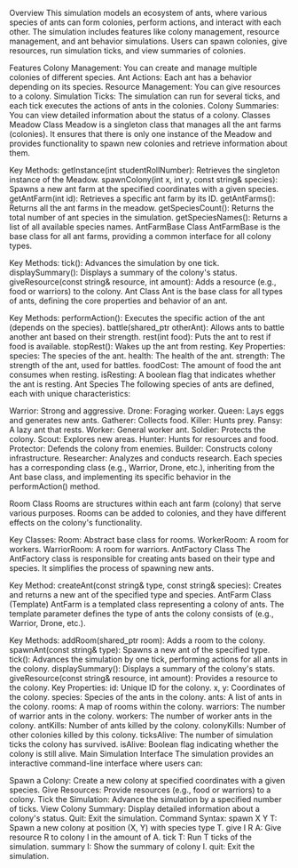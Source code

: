 Overview
This simulation models an ecosystem of ants, where various species of ants can form colonies, perform actions, and interact with each other. The simulation includes features like colony management, resource management, and ant behavior simulations. Users can spawn colonies, give resources, run simulation ticks, and view summaries of colonies.

Features
Colony Management: You can create and manage multiple colonies of different species.
Ant Actions: Each ant has a behavior depending on its species.
Resource Management: You can give resources to a colony.
Simulation Ticks: The simulation can run for several ticks, and each tick executes the actions of ants in the colonies.
Colony Summaries: You can view detailed information about the status of a colony.
Classes
Meadow Class
Meadow is a singleton class that manages all the ant farms (colonies). It ensures that there is only one instance of the Meadow and provides functionality to spawn new colonies and retrieve information about them.

Key Methods:
getInstance(int studentRollNumber): Retrieves the singleton instance of the Meadow.
spawnColony(int x, int y, const string& species): Spawns a new ant farm at the specified coordinates with a given species.
getAntFarm(int id): Retrieves a specific ant farm by its ID.
getAntFarms(): Returns all the ant farms in the meadow.
getSpeciesCount(): Returns the total number of ant species in the simulation.
getSpeciesNames(): Returns a list of all available species names.
AntFarmBase Class
AntFarmBase is the base class for all ant farms, providing a common interface for all colony types.

Key Methods:
tick(): Advances the simulation by one tick.
displaySummary(): Displays a summary of the colony's status.
giveResource(const string& resource, int amount): Adds a resource (e.g., food or warriors) to the colony.
Ant Class
Ant is the base class for all types of ants, defining the core properties and behavior of an ant.

Key Methods:
performAction(): Executes the specific action of the ant (depends on the species).
battle(shared_ptr<Ant> otherAnt): Allows ants to battle another ant based on their strength.
rest(int food): Puts the ant to rest if food is available.
stopRest(): Wakes up the ant from resting.
Key Properties:
species: The species of the ant.
health: The health of the ant.
strength: The strength of the ant, used for battles.
foodCost: The amount of food the ant consumes when resting.
isResting: A boolean flag that indicates whether the ant is resting.
Ant Species
The following species of ants are defined, each with unique characteristics:

Warrior: Strong and aggressive.
Drone: Foraging worker.
Queen: Lays eggs and generates new ants.
Gatherer: Collects food.
Killer: Hunts prey.
Pansy: A lazy ant that rests.
Worker: General worker ant.
Soldier: Protects the colony.
Scout: Explores new areas.
Hunter: Hunts for resources and food.
Protector: Defends the colony from enemies.
Builder: Constructs colony infrastructure.
Researcher: Analyzes and conducts research.
Each species has a corresponding class (e.g., Warrior, Drone, etc.), inheriting from the Ant base class, and implementing its specific behavior in the performAction() method.

Room Class
Rooms are structures within each ant farm (colony) that serve various purposes. Rooms can be added to colonies, and they have different effects on the colony's functionality.

Key Classes:
Room: Abstract base class for rooms.
WorkerRoom: A room for workers.
WarriorRoom: A room for warriors.
AntFactory Class
The AntFactory class is responsible for creating ants based on their type and species. It simplifies the process of spawning new ants.

Key Method:
createAnt(const string& type, const string& species): Creates and returns a new ant of the specified type and species.
AntFarm Class (Template)
AntFarm is a templated class representing a colony of ants. The template parameter defines the type of ants the colony consists of (e.g., Warrior, Drone, etc.).

Key Methods:
addRoom(shared_ptr<Room> room): Adds a room to the colony.
spawnAnt(const string& type): Spawns a new ant of the specified type.
tick(): Advances the simulation by one tick, performing actions for all ants in the colony.
displaySummary(): Displays a summary of the colony's stats.
giveResource(const string& resource, int amount): Provides a resource to the colony.
Key Properties:
id: Unique ID for the colony.
x, y: Coordinates of the colony.
species: Species of the ants in the colony.
ants: A list of ants in the colony.
rooms: A map of rooms within the colony.
warriors: The number of warrior ants in the colony.
workers: The number of worker ants in the colony.
antKills: Number of ants killed by the colony.
colonyKills: Number of other colonies killed by this colony.
ticksAlive: The number of simulation ticks the colony has survived.
isAlive: Boolean flag indicating whether the colony is still alive.
Main Simulation Interface
The simulation provides an interactive command-line interface where users can:

Spawn a Colony: Create a new colony at specified coordinates with a given species.
Give Resources: Provide resources (e.g., food or warriors) to a colony.
Tick the Simulation: Advance the simulation by a specified number of ticks.
View Colony Summary: Display detailed information about a colony's status.
Quit: Exit the simulation.
Command Syntax:
spawn X Y T: Spawn a new colony at position (X, Y) with species type T.
give I R A: Give resource R to colony I in the amount of A.
tick T: Run T ticks of the simulation.
summary I: Show the summary of colony I.
quit: Exit the simulation.
